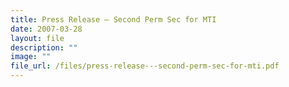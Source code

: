 ```yaml
---
title: Press Release – Second Perm Sec for MTI
date: 2007-03-28
layout: file
description: ""
image: ""
file_url: /files/press-release---second-perm-sec-for-mti.pdf
---
```

